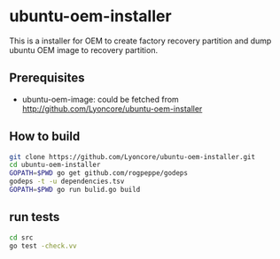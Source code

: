 # ubuntu-oem-installer

This is a installer for OEM to create factory recovery partition and dump ubuntu OEM image to recovery partition.

## Prerequisites
- ubuntu-oem-image: could be fetched from http://github.com/Lyoncore/ubuntu-oem-installer

## How to build
``` bash
git clone https://github.com/Lyoncore/ubuntu-oem-installer.git
cd ubuntu-oem-installer
GOPATH=$PWD go get github.com/rogpeppe/godeps
godeps -t -u dependencies.tsv
GOPATH=$PWD go run bulid.go build
```

## run tests
``` bash
cd src
go test -check.vv
```
